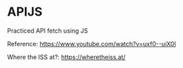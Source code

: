 # APIJS


Practiced API fetch using JS

Reference: 
https://www.youtube.com/watch?v=uxf0--uiX0I

Where the ISS at?: https://wheretheiss.at/
